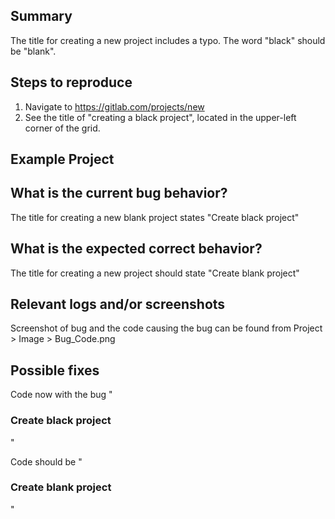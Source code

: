 
## Summary

The title for creating a new project includes a typo. The word "black" should be "blank".

## Steps to reproduce
1. Navigate to https://gitlab.com/projects/new
2. See the title of "creating a black project", located in the upper-left corner of the grid.


## Example Project


## What is the current bug behavior?

The title for creating a new blank project states "Create black project"    

## What is the expected correct behavior?

The title for creating a new project should state "Create blank project"
     
## Relevant logs and/or screenshots

Screenshot of bug and the code causing the bug can be found from Project > Image > Bug_Code.png 

## Possible fixes

Code now with the bug
"<h3 class="gl-font-size-h2 gl-reset-color"> Create black project </h3>"

Code should be
"<h3 class="gl-font-size-h2 gl-reset-color"> Create blank project </h3>"

      
